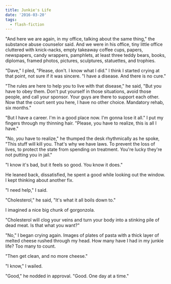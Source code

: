 ```yaml
---
title: Junkie's Life
date: '2016-03-20'
tags:
  - flash-fiction
---
```


"And here we are again, in my office, talking about the same thing," the
substance abuse counselor said. And we were in his office, tiny little office
cluttered with knick-nacks, empty takeaway coffee cups, papers, newspapers,
candy wrappers, pamphlets, at least three teddy bears, books, diplomas, framed
photos, pictures, sculptures, statuettes, and trophies.

<!-- truncate -->

"Dave," I pled, "Please, don't. I know what I did." I think I started crying at
that point, not sure if it was sincere. "I have a disease. And there is no
cure."

"The rules are here to help you to live with that disease," he said, "But you
have to obey them. Don't put yourself in those situations, avoid those people,
and call your sponsor. Your guys are there to support each other. Now that the
court sent you here, I have no other choice. Mandatory rehab, six months."

"But I have a career. I'm in a good place now. I'm gonna lose it all." I put my
fingers through my thinning hair. "Please, you have to realize, this is all I
have."

"No, *you* have to realize," he thumped the desk rhythmically as he spoke, "This
stuff will kill you. That's why we have laws. To prevent the loss of lives, to
protect the state from spending on treatment. You're lucky they're not putting
you in jail."

"I know it's bad, but it feels so good. You know it does."

He leaned back, dissatisfied, he spent a good while looking out the window. I
kept thinking about another fix.

"I need help," I said.

"Cholesterol," he said, "It's what it all boils down to."

I imagined a nice big chunk of gorgonzola.

"Cholesterol will clog your veins and turn your body into a stinking pile of
dead meat. Is that what you want?"

"No," I began crying again. Images of plates of pasta with a thick layer of
melted cheese rushed through my head. How many have I had in my junkie life? Too
many to count.

"Then get clean, and no more cheese."

"I know," I wailed.

"Good," he nodded in approval. "Good. One day at a time."
